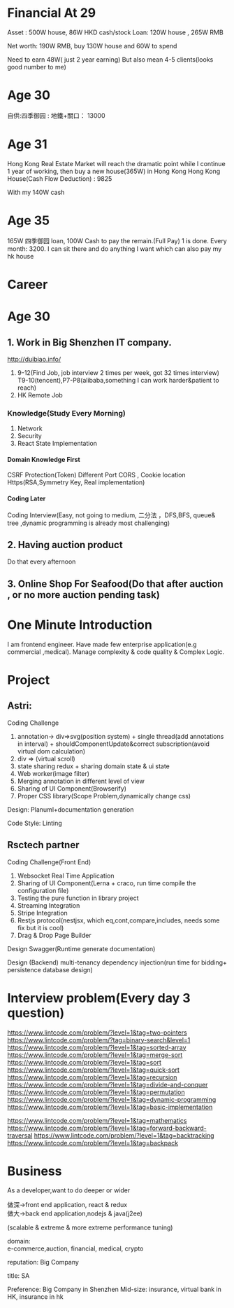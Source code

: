 # Financial At 29

Asset : 500W house, 86W HKD cash/stock
Loan: 120W house , 265W RMB

Net worth: 190W RMB, buy 130W house and 60W to spend

Need to earn 48W( just 2 year earning)
But also mean 4-5 clients(looks good number to me)

# Age 30

自供:四季御园 : 地鐵+關口： 13000

# Age 31

Hong Kong Real Estate Market will reach the dramatic point while I continue 1 year of working, then buy a new house(365W) in Hong Kong
Hong Kong House(Cash Flow Deduction) : 9825

With my 140W cash

# Age 35

165W 四季御园 loan, 100W Cash to pay the remain.(Full Pay) 1 is done.
Every month: 3200. I can sit there and do anything I want which can also pay my hk house

# Career

# Age 30

## 1. Work in Big Shenzhen IT company.

http://duibiao.info/

1. 9-12(Find Job, job interview 2 times per week, got 32 times interview)
   T9-10(tencent),P7-P8(alibaba,something I can work harder&patient to reach)
2. HK Remote Job

### Knowledge(Study Every Morning)

1. Network
2. Security
3. React State Implementation

#### Domain Knowledge First

CSRF Protection(Token)
Different Port
CORS , Cookie location
Https(RSA,Symmetry Key, Real implementation)

#### Coding Later

Coding Interview(Easy, not going to medium, 二分法 ，DFS,BFS, queue& tree ,dynamic programming is already most challenging)

## 2. Having auction product

Do that every afternoon

## 3. Online Shop For Seafood(Do that after auction , or no more auction pending task)

# One Minute Introduction

I am frontend engineer. Have made few enterprise application(e.g commercial ,medical). Manage complexity & code quality & Complex Logic.

# Project

## Astri:

Coding Challenge

1. annotation-> div=>svg(position system) + single thread(add annotations in interval) + shouldComponentUpdate&correct subscription(avoid virtual dom calculation)
2. div => (virtual scroll)
3. state sharing redux + sharing domain state & ui state
4. Web worker(image filter)
5. Merging annotation in different level of view
6. Sharing of UI Component(Browserify)
7. Proper CSS library(Scope Problem,dynamically change css)

Design:
Planuml+documentation generation

Code Style:
Linting

## Rsctech partner

Coding Challenge(Front End)

1. Websocket Real Time Application
2. Sharing of UI Component(Lerna + craco, run time compile the configuration file)
3. Testing the pure function in library project
4. Streaming Integration
5. Stripe Integration
6. Restjs protocol(nestjsx, which eq,cont,compare,includes, needs some fix but it is cool)
7. Drag & Drop Page Builder

Design
Swagger(Runtime generate documentation)

Design (Backend)
multi-tenancy
dependency injection(run time for bidding+ persistence database design)

# Interview problem(Every day 3 question)

https://www.lintcode.com/problem/?level=1&tag=two-pointers
https://www.lintcode.com/problem/?tag=binary-search&level=1
https://www.lintcode.com/problem/?level=1&tag=sorted-array
https://www.lintcode.com/problem/?level=1&tag=merge-sort
https://www.lintcode.com/problem/?level=1&tag=sort
https://www.lintcode.com/problem/?level=1&tag=quick-sort
https://www.lintcode.com/problem/?level=1&tag=recursion
https://www.lintcode.com/problem/?level=1&tag=divide-and-conquer
https://www.lintcode.com/problem/?level=1&tag=permutation
https://www.lintcode.com/problem/?level=1&tag=dynamic-programming
https://www.lintcode.com/problem/?level=1&tag=basic-implementation

https://www.lintcode.com/problem/?level=1&tag=mathematics
https://www.lintcode.com/problem/?level=1&tag=forward-backward-traversal
https://www.lintcode.com/problem/?level=1&tag=backtracking
https://www.lintcode.com/problem/?level=1&tag=backpack

# Business

As a developer,want to do deeper or wider

做深->front end application, react & redux  
做大->back end application,nodejs & java(j2ee)

(scalable & extreme & more extreme performance tuning)

domain:  
e-commerce,auction, financial, medical, crypto

reputation:
Big Company

title:
SA

Preference:
Big Company in Shenzhen
Mid-size: insurance, virtual bank in HK, insurance in hk
